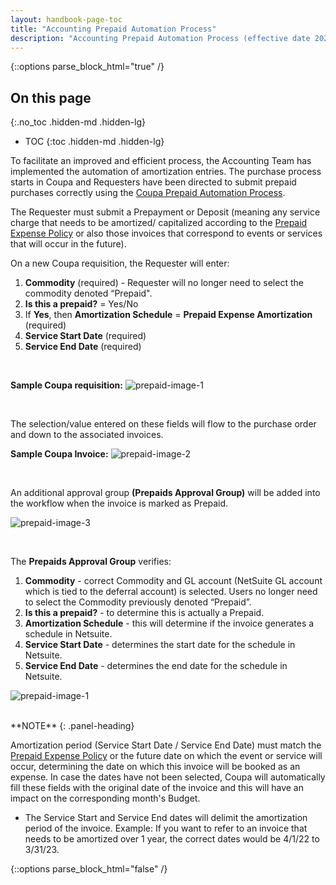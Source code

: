 ```yaml
---
layout: handbook-page-toc
title: "Accounting Prepaid Automation Process"
description: "Accounting Prepaid Automation Process (effective date 2022-04-01)"
---
```


{::options parse_block_html="true" /}

<link rel="stylesheet" type="text/css" href="/stylesheets/biztech.css" />

## On this page
{:.no_toc .hidden-md .hidden-lg}

- TOC
{:toc .hidden-md .hidden-lg}


To facilitate an improved and efficient process, the Accounting Team has implemented the automation of amortization entries. The purchase process starts in Coupa and Requesters have been directed to submit prepaid purchases correctly using the [Coupa Prepaid Automation Process](https://about.gitlab.com/handbook/business-technology/enterprise-applications/guides/coupa-prepaid/).

The Requester must submit a Prepayment or Deposit (meaning any service charge that needs to be amortized/ capitalized according to the [Prepaid Expense Policy](https://about.gitlab.com/handbook/finance/accounting/#prepaid-expense-policy) or also those invoices that correspond to events or services that will occur in the future).

On a new Coupa requisition, the Requester will enter:
1. **Commodity** (required) - Requester will no longer need to select the commodity denoted “Prepaid".
1. **Is this a prepaid?** = Yes/No
1. If **Yes**, then **Amortization Schedule** = **Prepaid Expense Amortization** (required)
1. **Service Start Date** (required)
1. **Service End Date** (required)

<br>

**Sample Coupa requisition:**
![prepaid-image-1](/handbook/finance/accounting/prepaid/images/prepaid1a.png)

<br>

The selection/value entered on these fields will flow to the purchase order and down to the associated invoices.

**Sample Coupa Invoice:**
![prepaid-image-2](/handbook/finance/accounting/prepaid/images/prepaid2a.png)

<br>

An additional approval group **(Prepaids Approval Group)** will be added into the workflow when the invoice is marked as Prepaid.

![prepaid-image-3](/handbook/finance/accounting/prepaid/images/prepaid3a.png)

<br>

The **Prepaids Approval Group** verifies:

1. **Commodity** - correct Commodity and GL account (NetSuite GL account which is tied to the deferral account) is selected. Users no longer need to select the Commodity previously denoted “Prepaid”.
1. **Is this a prepaid?** - to determine this is actually a Prepaid.
1. **Amortization Schedule** - this will determine if the invoice generates a schedule in Netsuite.
1. **Service Start Date** - determines the start date for the schedule in Netsuite.
1. **Service End Date** - determines the end date for the schedule in Netsuite.

![prepaid-image-1](/handbook/finance/accounting/prepaid/images/prepaid1a.png)

<br>

<div class="panel panel-info">
**NOTE**
{: .panel-heading}
<div class="panel-body">

Amortization period (Service Start Date / Service End Date) must match the [Prepaid Expense Policy](https://about.gitlab.com/handbook/finance/accounting/#prepaid-expense-policy) or the future date on which the event or service will occur, determining the date on which this invoice will be booked as an expense.  In case the dates have not been selected, Coupa will automatically fill these fields with the original date of the invoice and this will have an impact on the corresponding month's Budget.

- The Service Start and Service End dates will delimit the amortization period of the invoice. Example: If you want to refer to an invoice that needs to be amortized over 1 year, the correct dates would be 4/1/22 to 3/31/23.


</div>
</div>

{::options parse_block_html="false" /}
